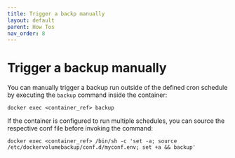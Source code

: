 ```yaml
---
title: Trigger a backp manually
layout: default
parent: How Tos
nav_order: 8
---
```


# Trigger a backup manually

You can manually trigger a backup run outside of the defined cron schedule by executing the `backup` command inside the container:

```console
docker exec <container_ref> backup
```

If the container is configured to run multiple schedules, you can source the respective conf file before invoking the command:

```console
docker exec <container_ref> /bin/sh -c 'set -a; source /etc/dockervolumebackup/conf.d/myconf.env; set +a && backup'
```
